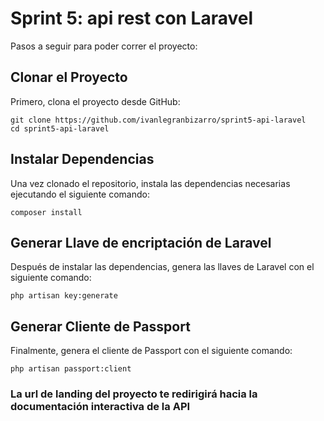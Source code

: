 # Sprint 5: api rest con Laravel

Pasos a seguir para poder correr el proyecto:

## Clonar el Proyecto

Primero, clona el proyecto desde GitHub:

    git clone https://github.com/ivanlegranbizarro/sprint5-api-laravel
    cd sprint5-api-laravel

## Instalar Dependencias

Una vez clonado el repositorio, instala las dependencias necesarias ejecutando el siguiente comando:

    composer install

## Generar Llave de encriptación de Laravel

Después de instalar las dependencias, genera las llaves de Laravel con el siguiente comando:

    php artisan key:generate

## Generar Cliente de Passport

Finalmente, genera el cliente de Passport con el siguiente comando:

    php artisan passport:client

### La url de landing del proyecto te redirigirá hacia la documentación interactiva de la API
